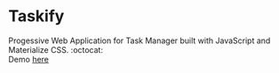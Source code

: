 # Taskify
Progessive Web Application for Task Manager built with JavaScript and Materialize CSS. :octocat: <br>
Demo [here](https://akftrial.firebaseapp.com/)
